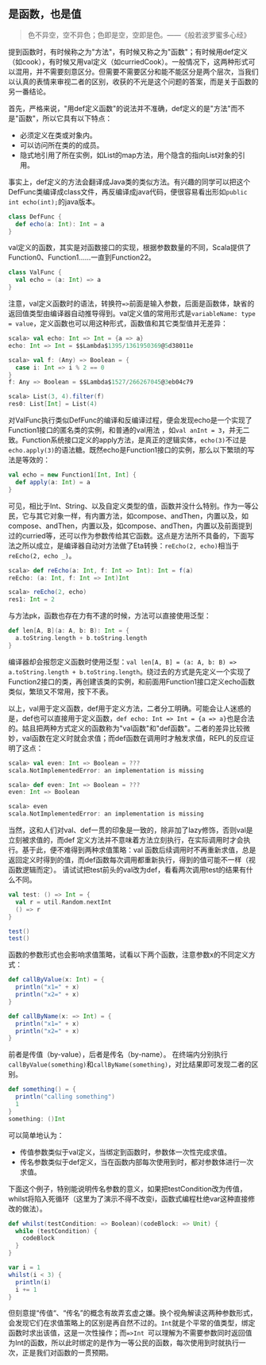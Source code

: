 ## 是函数，也是值
> 色不异空，空不异色；色即是空，空即是色。——《般若波罗蜜多心经》

提到函数时，有时候称之为"方法"，有时候又称之为"函数"；有时候用def定义（如cook），有时候又用val定义（如curriedCook）。一般情况下，这两种形式可以混用，并不需要刻意区分。但需要不需要区分和能不能区分是两个层次，当我们以认真的表情来审视二者的区别，收获的不光是这个问题的答案，而是关于函数的另一番结论。

首先，严格来说，"用def定义函数"的说法并不准确，def定义的是"方法"而不是"函数"，所以它具有以下特点：
* 必须定义在类或对象内。
* 可以访问所在类的的成员。
* 隐式地引用了所在实例，如List的map方法，用个隐含的指向List对象的引用。

事实上，def定义的方法会翻译成Java类的类似方法。有兴趣的同学可以把这个DefFunc类编译成class文件，再反编译成java代码，便很容易看出形如`public int echo(int);`的java版本。
```scala
class DefFunc {
  def echo(a: Int): Int = a
}
```
val定义的函数，其实是对函数接口的实现，根据参数数量的不同，Scala提供了Function0、Function1……一直到Function22。
```scala
class ValFunc {
  val echo = (a: Int) => a
}
```
注意，val定义函数时的语法，转换符`=>`前面是输入参数，后面是函数体，缺省的返回值类型由编译器自动推导得到。val定义值的常用形式是`variableName: type = value`，定义函数也可以用这种形式，函数值和其它类型值并无差异：
```scala
scala> val echo: Int => Int = {a => a}
echo: Int => Int = $$Lambda$1395/1361950369@5d38011e

scala> val f: (Any) => Boolean = {
  case i: Int => i % 2 == 0
}
f: Any => Boolean = $$Lambda$1527/266267045@3eb04c79

scala> List(3, 4).filter(f)
res0: List[Int] = List(4)
```

对ValFunc执行类似DefFunc的编译和反编译过程，便会发现echo是一个实现了Function1接口的匿名类的实例，和普通的val用法 ，如`val anInt = 3`，并无二致。Function系统接口定义的apply方法，是真正的逻辑实体，`echo(3)`不过是`echo.apply(3)`的语法糖。既然echo是Function1接口的实例，那么以下繁琐的写法是等效的：
```scala
val echo = new Function1[Int, Int] {
  def apply(a: Int) = a
}
```
可见，相比于Int、String、以及自定义类型的值，函数并没什么特别。作为一等公民，它与其它对象一样，有内置方法，如compose、andThen，内置以及，如compose、andThen，内置以及，如compose、andThen，内置以及前面提到过的curried等，还可以作为参数传给其它函数。这点是方法所不具备的，下面写法之所以成立，是编译器自动对方法做了Eta转换：`reEcho(2, echo)`相当于`reEcho(2, echo _)`。
```scala
scala> def reEcho(a: Int, f: Int => Int): Int = f(a)
reEcho: (a: Int, f: Int => Int)Int

scala> reEcho(2, echo)
res1: Int = 2
```
与方法pk，函数也存在力有不逮的时候，方法可以直接使用泛型：
```scala
def len[A, B](a: A, b: B): Int = {
  a.toString.length + b.toString.length
}
```
编译器却会报怨定义函数时使用泛型：`val len[A, B] = (a: A, b: B) => a.toString.length + b.toString.length`。绕过去的方式是先定义一个实现了Function2接口的类，再创建该类的实例，和前面用Function1接口定义echo函数类似，繁琐又不常用，按下不表。

以上，val用于定义函数，def用于定义方法，二者分工明确。可能会让人迷惑的是，def也可以直接用于定义函数，`def echo: Int => Int = {a => a}`也是合法的。姑且把两种方式定义的函数称为"val函数"和"def函数"。二者的差异比较微妙，val函数在定义时就会求值；而def函数在调用时才触发求值，REPL的反应证明了这点：
```scala
scala> val even: Int => Boolean = ???
scala.NotImplementedError: an implementation is missing

scala> def even: Int => Boolean = ???
even: Int => Boolean

scala> even
scala.NotImplementedError: an implementation is missing
```
当然，这和人们对val、def一贯的印象是一致的，除非加了lazy修饰，否则val是立刻被求值的，而def
定义方法并不意味着方法立刻执行，在实际调用时才会执行。基于此，便不难得到两种求值策略：val
函数后续调用时不再重新求值，总是返回定义时得到的值，而def函数每次调用都重新执行，得到的值可能不一样（视函数逻辑而定）。
请试试把test前头的val改为def，看看两次调用test的结果有什么不同。
```scala
val test: () => Int = {
  val r = util.Random.nextInt
  () => r
}

test()
test()
```

函数的参数形式也会影响求值策略，试看以下两个函数，注意参数x的不同定义方式：
```scala
def callByValue(x: Int) = {
  println("x1=" + x)
  println("x2=" + x)
}

def callByName(x: => Int) = {
  println("x1=" + x)
  println("x2=" + x)
}
```
前者是传值（by-value），后者是传名（by-name）。 在终端内分别执行`callByValue(something)`和`callByName(something)`，对比结果即可发现二者的区别。
```scala
def something() = {
  println("calling something")
  1
}
something: ()Int
```
可以简单地认为：
* 传值参数类似于val定义，当绑定到函数时，参数体一次性完成求值。
* 传名参数类似于def定义，当在函数内部每次使用到时，都对参数体进行一次求值。

下面这个例子，特别能说明传名参数的意义，如果把testCondition改为传值，whilst将陷入死循环（这里为了演示不得不改变i，函数式编程杜绝var这种直接修改的做法）。
```scala
def whilst(testCondition: => Boolean)(codeBlock: => Unit) { 
  while (testCondition) {
    codeBlock
  }
}

var i = 1
whilst(i < 3) {
  println(i)
  i += 1
}
```
但刻意提“传值“、“传名”的概念有故弄玄虚之嫌。换个视角解读这两种参数形式，会发现它们在求值策略上的区别是再自然不过的。`Int`就是个平常的值类型，绑定函数时求出该值，这是一次性操作；而`=>Int
`可以理解为不需要参数同时返回值为Int的函数，所以此时绑定的是作为一等公民的函数，每次使用到时就执行一次，正是我们对函数的一贯预期。
